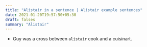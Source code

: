 ```yaml
---
title: "Alistair in a sentence | Alistair example sentences"
date: 2021-01-20T19:57:50+05:30
draft: falses
summary: "Alistair"
---
```

- Guy was a cross between `alistair` cook and a cuisinart.
                 
